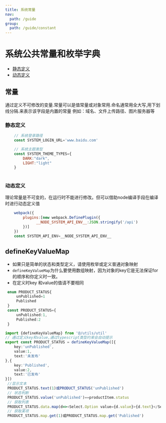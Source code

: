 ```yaml
---
title: 系统常量
nav:
  path: /guide
group:
  path: /guide/constant
---
```


# 系统公共常量和枚举字典
* [静态定义](#静态定义)
* [动态定义](#动态定义)

## 常量
通过定义不可修改的变量.常量可以是值常量或对象常用.命名通常用全大写,用下划线分隔.来表示该字段是内置的常量
例如：域名、文件上传路径、图片服务器等

### 静态定义
```js
    // 系统登录路径
    const SYSTEM_LOGIN_URL='www.baidu.com'

    // 系统主题类型
    const SYSTEM_THEME_TYPES={
        DARK:"dark",
        LIGHT:"light"
    }
    
```
### 动态定义
理论常量是不可变的，在运行时不能进行修改。但可以借助node编译手段在编译时进行动态定义值

```js
    webpack({
        plugins:[new webpack.DefinePlugin({
              __NODE_SYSTEM_API_ENV__:JSON.stringify('/api')
        })]
    })
    const SYSTEM_API_ENV=__NODE_SYSTEM_API_ENV__
```

## defineKeyValueMap
- 如果只是简单的状态和类型定义，请使用枚举或定义普通对象映射
- `defineKeyValueMap`为什么要使用数组映射，因为对象的key它是无法保证for 的顺序和你定义时一致。
- 在定义时key 和value的值请不要相同
``` ts 
 enum PRODUCT_STATUS{
     unPublished=1
     Published
 }
 const PRODUCT_STATUS={
     unPublished:1,
     Published:2
 }
```
```ts
import {defineKeyValueMap} from '@/utils/util'
// 通过定义key和value,通过typescript类型约束会自动提示 
export const PRODUCT_STATUS = defineKeyValueMap([{
    key:'unPublished',
    value:1,
    text:'未发布'
},{
    key:'Published',
    value:2,
    text:'已发布'
}])
 //显示文本 
 PRODUCT_STATUS.text(1)或PRODUCT_STATUS('unPublished')
 // 状态判断
 PRODUCT_STATUS.value('unPublished')==productItem.status
 // 获取列表
 PRODUCT_STATUS.data.map(d=><Select.Option value={d.value}>{d.text}</Select.Option>)
 // 获取某项
 PRODUCT_STATUS.map.get(1)或PRODUCT_STATUS.map.get('Published')
```